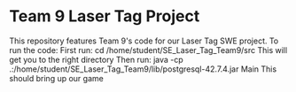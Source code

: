 # Team 9 Laser Tag Project  

This repository features Team 9's code for our Laser Tag SWE project.
To run the code:
First run: cd /home/student/SE_Laser_Tag_Team9/src
This will get you to the right directory
Then run: java -cp .:/home/student/SE_Laser_Tag_Team9/lib/postgresql-42.7.4.jar Main
This should bring up our game

